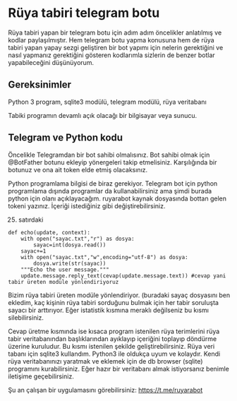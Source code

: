 # Rüya tabiri telegram botu

Rüya tabiri yapan bir telegram botu için adım adım öncelikler anlatılmış ve kodlar paylaşılmıştır. Hem telegram botu yapma konusuna hem de rüya tabiri yapan yapay sezgi geliştiren bir bot yapımı için nelerin gerektiğini ve nasıl yapmanız gerektiğini gösteren kodlarımla sizlerin de benzer botlar yapabileceğini düşünüyorum.

## Gereksinimler

Python 3 program, sqlite3 modülü, telegram modülü, rüya veritabanı

Tabiki programın devamlı açık olacağı bir bilgisayar veya sunucu.

## Telegram ve Python kodu

Öncelikle Telegramdan bir bot sahibi olmalısınız. Bot sahibi olmak için @BotFather botunu ekleyip yönergeleri takip etmelisiniz. Karşılığında bir botunuz ve ona ait token elde etmiş olacaksınız.

Python programlama bilgisi de biraz gerekiyor. Telegram bot için python programlama dışında programlar da kullanabilirsiniz ama şimdi burada python için olanı açıklayacağım. ruyarabot kaynak dosyasında bottan gelen tokeni yazınız. İçeriği istediğiniz gibi değiştirebilirsiniz. 

25. satırdaki 

```
def echo(update, context):
    with open("sayac.txt","r") as dosya:
        sayac=int(dosya.read())
    sayac+=1
    with open("sayac.txt","w",encoding="utf-8") as dosya:
        dosya.write(str(sayac))
    """Echo the user message."""
    update.message.reply_text(cevap(update.message.text)) #cevap yani tabir üreten modüle yönlendiriyoruz
```

Bizim rüya tabiri üreten modüle yönlendiriyor. (buradaki sayaç dosyasını ben ekledim, kaç kişinin rüya tabiri sorduğunu bulmak için her tabir soruluşta sayacı bir arttırıyor. Eğer istatistik kısmına meraklı değilseniz bu kısmı silebilirsiniz.

Cevap üretme kısmında ise kısaca program istenilen rüya terimlerini rüya tabir veritabanından başlıklarından ayıklayıp içeriğini toplayıp döndürme üzerine kuruludur. Bu kısmı istenilen şekilde geliştirebilirsiniz. Rüya veri tabanı için sqlite3 kullandım. Python3 ile oldukça uyum ve kolaydır. Kendi rüya veritabanınızı yaratmak ve eklemek için de db browser (sqlite) programını kurabilirsiniz. Eğer hazır bir veritabanı almak istiyorsanız benimle iletişime geçebilirsiniz. 

Şu an çalışan bir uygulamasını görebilirsiniz: https://t.me/ruyarabot
